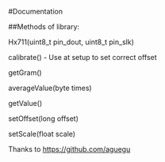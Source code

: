 #Documentation

##Methods of library:

Hx711(uint8_t pin_dout, uint8_t pin_slk)

calibrate() - Use at setup to set correct offset

getGram()

averageValue(byte times)

getValue()

setOffset(long offset)

setScale(float scale)


Thanks to https://github.com/aguegu

